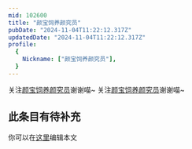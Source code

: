 ```yaml
---
mid: 102600
title: "颜宝饲养颜究员"
pubDate: "2024-11-04T11:22:12.317Z"
updatedDate: "2024-11-04T11:22:12.317Z"
profile:
  {
    Nickname: ["颜宝饲养颜究员"],
  }
---
```


关注[颜宝饲养颜究员](https://space.bilibili.com/102600)谢谢喵~ 关注[颜宝饲养颜究员](https://space.bilibili.com/102600)谢谢喵~

## 此条目有待补充
你可以在[这里](https://github.com/Yuhanawa/VTuber.ICU/edit/master/src/content/v/颜宝饲养颜究员/index.md)编辑本文
